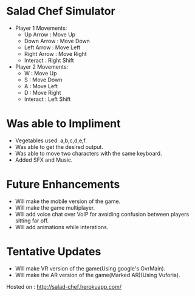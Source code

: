 # Salad Chef Simulator #
* Player 1 Movements:
  * Up Arrow : Move Up
  * Down Arrow : Move Down
  * Left Arrow : Move Left
  * Right Arrow : Move Right
  * Interact : Right Shift
* Player 2 Movements:
  * W : Move Up
  * S : Move Down
  * A : Move Left
  * D : Move Right
  * Interact : Left Shift
# Was able to Impliment #
* Vegetables used: a,b,c,d,e,f.
* Was able to get the desired output.
* Was able to move two characters with the same keyboard.
* Added SFX and Music.
# Future Enhancements #
* Will make the mobile version of the game.
* Will make the game multiplayer.
* Will add voice chat over VoIP for avoiding confusion between players sitting far off.
* Will add animations while interations.
# Tentative Updates #
* Will make VR version of the game(Using google's GvrMain).
* Will make the AR version of the game(Marked AR)(Using Vuforia).

Hosted on :
http://salad-chef.herokuapp.com/
